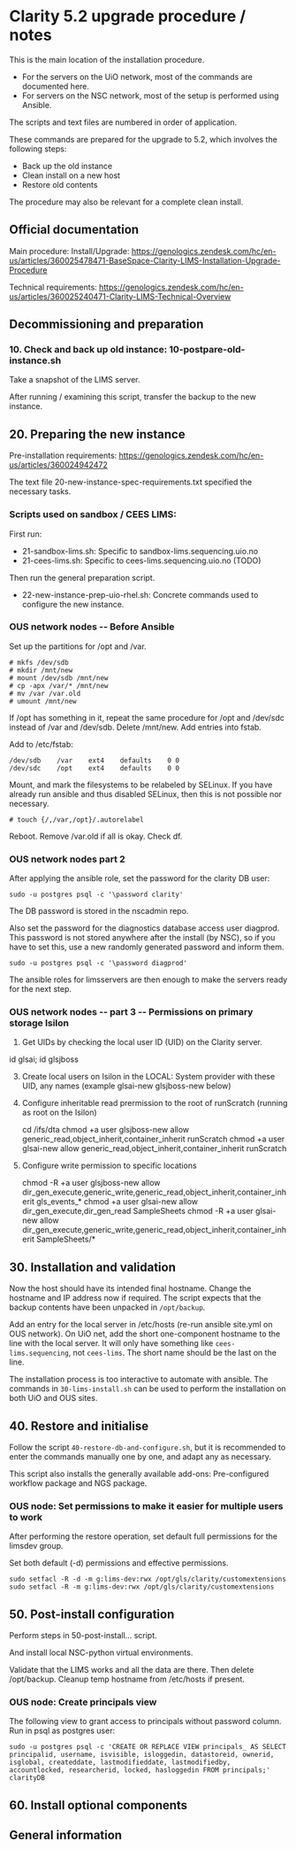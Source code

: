 # Clarity 5.2 upgrade procedure / notes

This is the main location of the installation procedure.

* For the servers on the UiO network, most of the commands are documented here.
* For servers on the NSC network, most of the setup is performed using Ansible.

The scripts and text files are numbered in order of application.

These commands are prepared for the upgrade to 5.2, which involves the following steps:

* Back up the old instance
* Clean install on a new host
* Restore old contents

The procedure may also be relevant for a complete clean install.


## Official documentation

Main procedure: Install/Upgrade: https://genologics.zendesk.com/hc/en-us/articles/360025478471-BaseSpace-Clarity-LIMS-Installation-Upgrade-Procedure

Technical requirements: https://genologics.zendesk.com/hc/en-us/articles/360025240471-Clarity-LIMS-Technical-Overview


## Decommissioning and preparation

### 10. Check and back up old instance: 10-postpare-old-instance.sh

Take a snapshot of the LIMS server.

After running / examining this script, transfer the backup to the new instance.


## 20. Preparing the new instance

Pre-installation requirements: https://genologics.zendesk.com/hc/en-us/articles/360024942472

The text file 20-new-instance-spec-requirements.txt specified the necessary tasks.

### Scripts used on sandbox / CEES LIMS:

First run:

* 21-sandbox-lims.sh: Specific to sandbox-lims.sequencing.uio.no
* 21-cees-lims.sh: Specific to cees-lims.sequencing.uio.no (TODO)

Then run the general preparation script.

* 22-new-instance-prep-uio-rhel.sh: Concrete commands used to configure the new instance.


### OUS network nodes -- Before Ansible

Set up the partitions for /opt and /var.

    # mkfs /dev/sdb
    # mkdir /mnt/new
    # mount /dev/sdb /mnt/new
    # cp -apx /var/* /mnt/new
    # mv /var /var.old
    # umount /mnt/new

If /opt has something in it, repeat the same procedure for /opt and /dev/sdc instead of
/var and /dev/sdb. Delete /mnt/new. Add entries into fstab.

Add to /etc/fstab:

    /dev/sdb	/var	ext4	defaults	0 0
    /dev/sdc	/opt	ext4	defaults	0 0

Mount, and mark the filesystems to be relabeled by SELinux. If you have already run ansible
and thus disabled SELinux, then this is not possible nor necessary.

    # touch {/,/var,/opt}/.autorelabel

Reboot. Remove /var.old if all is okay. Check df.

### OUS network nodes part 2

After applying the ansible role, set the password for the clarity DB user:

    sudo -u postgres psql -c '\password clarity'

The DB password is stored in the nscadmin repo.

Also set the password for the diagnostics database access user diagprod. This password is not
stored anywhere after the install (by NSC), so if you have to set this, use a new randomly
generated password and inform them.

    sudo -u postgres psql -c '\password diagprod'

The ansible roles for limsservers are then enough to make the servers ready for the next
step.

### OUS network nodes -- part 3 -- Permissions on primary storage Isilon

1. Get UIDs by checking the local user ID (UID) on the Clarity server.

id glsai; id glsjboss

3. Create local users on Isilon in the LOCAL: System provider with these UID, any names (example glsai-new glsjboss-new below)

2. Configure inheritable read prermission to the root of runScratch (running as root on the Isilon)

    cd /ifs/dta
    chmod +a user glsjboss-new allow generic_read,object_inherit,container_inherit runScratch
    chmod +a user glsai-new allow generic_read,object_inherit,container_inherit runScratch

3. Configure write permission to specific locations

    chmod -R +a user glsjboss-new allow dir_gen_execute,generic_write,generic_read,object_inherit,container_inherit gls_events_*
    chmod +a user glsai-new allow dir_gen_execute,dir_gen_read SampleSheets
    chmod -R +a user glsai-new allow dir_gen_execute,generic_write,generic_read,object_inherit,container_inherit SampleSheets/*


## 30. Installation and validation

Now the host should have its intended final hostname. Change the hostname and IP address now if
required. The script expects that the backup contents have been unpacked in `/opt/backup`.

Add an entry for the local server in /etc/hosts (re-run ansible site.yml on OUS network). On
UiO net, add the short one-component hostname to the line with the local server. It will only
have something like `cees-lims.sequencing`, not `cees-lims`. The short name should be the
last on the line.

The installation process is too interactive to automate with ansible. The commands in
`30-lims-install.sh` can be used to perform the installation on both UiO and OUS sites.


## 40. Restore and initialise

Follow the script `40-restore-db-and-configure.sh`, but it is recommended to enter the
commands manually one by one, and adapt any as necessary.

This script also installs the generally available add-ons: Pre-configured workflow package
and NGS package.



### OUS node: Set permissions to make it easier for multiple users to work

After performing the restore operation, set default full permissions for the limsdev group.

Set both default (-d) permissions and effective permissions.

    sudo setfacl -R -d -m g:lims-dev:rwx /opt/gls/clarity/customextensions
    sudo setfacl -R -m g:lims-dev:rwx /opt/gls/clarity/customextensions


## 50. Post-install configuration

Perform steps in 50-post-install... script.

And install local NSC-python virtual environments.

Validate that the LIMS works and all the data are there. Then delete /opt/backup. Cleanup temp hostname
from /etc/hosts if present.

### OUS node: Create principals view

The following view to grant access to principals without password column. Run in psql as
postgres user:

    sudo -u postgres psql -c 'CREATE OR REPLACE VIEW principals_ AS SELECT principalid, username, isvisible, isloggedin, datastoreid, ownerid, isglobal, createddate, lastmodifieddate, lastmodifiedby, accountlocked, researcherid, locked, hasloggedin FROM principals;' clarityDB


## 60. Install optional components


## General information

